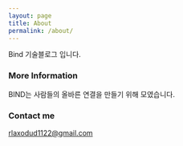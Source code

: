 ```yaml
---
layout: page
title: About
permalink: /about/
---
```


Bind 기술블로그 입니다.

### More Information

BIND는 사람들의 올바른 연결을 만들기 위해 모였습니다.

### Contact me

[rlaxodud1122@gmail.com](mailto:rlaxodud1122@gmail.com)